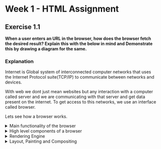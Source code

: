
# Week 1 - HTML Assignment

## Exercise 1.1
**When a user enters an URL in the browser, how does the browser fetch the desired result? Explain this with the below in mind and Demonstrate this by drawing a diagram for the same.**

### Explanation

<p> Internet is Global system of interconnected computer networks that uses the 
Internet Protocol suite(TCP/IP) to communicate between networks and devices. </p>

<p> With web we dont just mean websites but any interaction with a computer called
server and we are communicating with that server and get data present on the internet. To get access to this networks, we use an interface called browser.</p>

<p>
Lets see how a browser works.
</p>

<details>
    <summary>Main functionality of the browser</summary>

<p>
    Let's take the most common scenario that we are visiting a web page like youtube.com. So we open up our browser and enter https://www.youtube.com. Now on the backend side, any website needs to be stored somewhere from where anyone could access them with some URL links. So the data center servers works as a storage centers. Now when ever we request youtube.com, server returns some UI files (HTML, CSS, JS) and some client side processing files (JS) to your browser(client). Because browser in the end is just an interpreter which gets some source code and it can display it on the screen.
</p>

<p>
    But now the question is how does the servers know what data or web page are we requesting. So here is where DNS and IP addresses plays a role. Every webpage has its address, more commonly known as IP address. This IP address points to a location in the network at a server. So to get this address, our browser contacts a DNS (Domain Name System) server. DNS is like a huge dictionary and has key-value pairs. Key as the domain name or URL and value as an IP address. On request from the browser, this IP address is returned to the browser.
</p>

<p>
    Now the browser goes to server with this IP address via our router and TCP/IP (Trasmission Control Protocol/Internet Protocol). And how so ever the website is developed, processes takes place in server side and the resultant files are returned to the browser. If the website has dynamic approaches, then an end-to-end encrypted connection is formed between client side and server side with https(Hypertext Transfer Protocol Secure).
</p>

Browsing Process:

1. Browser reuest DNS server for URLs' IP address
2. DNS returns browser an IP address
3. Browser requests network/server for files present on IP address
4. Server returns browser with the HTML, CSS and JS files
5. Rendering engine and JS interpreter displays webpage on the display area of browser

[![functionbrowser-func.png](https://i.postimg.cc/ydt5Fg6B/functionbrowser-func.png)](https://postimg.cc/34jnhwDb)

<p>
    Lets take a deeper look into involved techs and what source code does a broswer gets from a server. Browser gets a combination of HTML CSS and JS. These are the three technologies involved into getting the screen what we see. HTML (Hypertext Markup Language) and it gives a web page a skeleton and is written in a standardized tags representing different components of a website. Like header, footer, images, sections, etc. Css (Cascading Style Sheet) gives the styles/looks to a webpage like colors, animations, margin, padding, etc. And then comes JS (JavaScript) which brings in all the logic to the UI and all the dynamic mobility of code. For eg. events like onclick drop-downs, generating product cards on e-commerce webpages, etc. Now if the page is generated dynamically on the server side, then there need to be some code that runs on the server side. This is done by the techs like NodeJs, PHP, etc. There are some frameworks like ReactJs, VueJs, AngularJs, which makes parsing incoming requests easier and we get a finished parsed data. There are also some new techs for real time communication where we dont have request-response but server actively push a new message to the client so client never sent a request but gets new data anyways through a tech named WebSockets.
</p>


</details>


<details>
    <summary>High level components of a browser</summary>

    1. User Interface
    2. Browser engine (Server <-> Rendering engine)
    3. Rendering engine (HTML, CSS -> Webpage)
    4. JS interpreter
    5. Network (Server -> Browser engine)
    6. Data storage (cookies and local storage)

[![Componentsbrowser-comp-2.png](https://i.postimg.cc/mZcWtRZB/Componentsbrowser-comp-2.png)](https://postimg.cc/mhG55vF5)

</details>


<details>
    <summary>Rendering Engine</summary>

[![Funnelrender-engine.png](https://i.postimg.cc/QMh06DvW/Funnelrender-engine.png)](https://postimg.cc/nXS4zyFH)

<p>
    Rendering Engine reads HTML and constructs a DOM content tree made up of DOM nodes. Nodes can be images, text blocks, buttons, lists, etc. Render engine gets data from a server of the network. With the styling components (CSS), a new rendered tree called CSSOM is formed. Then DOM tree and CSSOM tree forms a render tree and it goes through a layout process where each node is positioned on the screen with coordinates. The rendered tree is then traversed with each node painted using the UI backend layer. When the parsing process is finished the browser will mark the document as interactive and allow us(the user) to interact with the nodes on the page.
</p>

[![render-tree.jpg](https://i.postimg.cc/T2ZdK2yx/render-tree.jpg)](https://postimg.cc/kDv3ZmFY)

<p>
    Different browsers use different render engines. Like Chrome and Opera uses Blink and Firefox uses Gecko.
</p>

Rendering Process:

1. Process HTML markup and build a DOM tree
2. Process CSS markup and build the CSSOM tree
3. Combine DOM and CSSOM into a render tree
4. Run layout on display of the render tree to compute the geometry of each node
5. Paint the individual nodes on the screen.


</details>


<details>
    <summary>Layout, Painting and Compositing</summary>

<p>
    Once everthing we got from server is rendered by engines, its time to display webpage on the display area. To do that we go through layout, painting and compositing.
</p>

<p>
Layout: </br>
    Layout will position element on the display with respect to coordinates of the display area. These displayed part will be just an empty boxes positioned as requested by the render tree.
</p>

<p>
Painting: </br>
    Before we had theoritical objects, and after we assign coordinates to elements, its now time to provide them with colors. All types of CSS properties assigned to HTML elements, gets respective styles. Painting colourizes all the pixels of the display area.
</p>

[![Screenshot-2022-08-21-003953.png](https://i.postimg.cc/ht3dfNDX/Screenshot-2022-08-21-003953.png)](https://postimg.cc/bZkJ5C2P)

<p>
Compositing:  </br>
    Compositing is about only opacity and transform. These are two kind of special CSS properties. For eg when we want to to make a button bigger when hovered over it, it will typically mean we would have to layout and paint display again. But doing that every time will degrade the performance of our site. To ovevr come this, compositing is used by the browser. While layout and painting is handled by CPU, compositing is handled by GPU, which makes it even more faster without actually changing the layout of other elements.
</p>

<p>
Performance optimization: </br>
    Layout is quite long process, painting is even longer, reason why pages sometime are frozen for loading. Compositing also takes a bit of time, as it create textures and then send it to GPU. Changing element without compositing techniques will keep changing entire layout and paint again and again, so its better to use compositing techniques (transform and opacity) for better performances.
</p>

[![download.png](https://i.postimg.cc/VkT8SW3f/download.png)](https://postimg.cc/RWc8yKSy)
</details>

